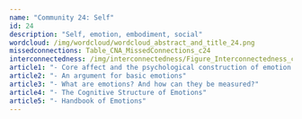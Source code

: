```yaml
---
name: "Community 24: Self"
id: 24
description: "Self, emotion, embodiment, social"
wordcloud: /img/wordcloud/wordcloud_abstract_and_title_24.png
missedconnections: Table_CNA_MissedConnections_c24
interconnectedness: /img/interconnectedness/Figure_Interconnectedness_c24.png
article1: "- Core affect and the psychological construction of emotion."
article2: "- An argument for basic emotions"
article3: "- What are emotions? And how can they be measured?"
article4: "- The Cognitive Structure of Emotions"
article5: "- Handbook of Emotions"
---
```

